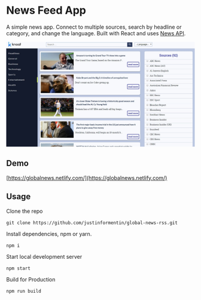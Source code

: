 # News Feed App

A simple news app. Connect to multiple sources, search by headline or category, and change the language. Built with React and uses [News API](https://newsapi.org/).


![Screen shot](knoat.jpg)

## Demo

[https://globalnews.netlify.com/](https://globalnews.netlify.com/)

## Usage

Clone the repo
````
git clone https://github.com/justinformentin/global-news-rss.git
````

Install dependencies, npm or yarn.
```
npm i
```

Start local development server
```
npm start
```

Build for Production
```
npm run build
```


